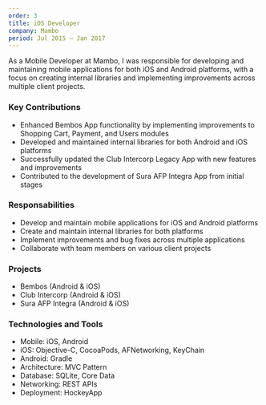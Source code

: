 ```yaml
---
order: 3
title: iOS Developer
company: Mambo
period: Jul 2015 – Jan 2017
---
```


As a Mobile Developer at Mambo, I was responsible for developing and maintaining mobile applications for both iOS and Android platforms, with a focus on creating internal libraries and implementing improvements across multiple client projects.

### Key Contributions
- Enhanced Bembos App functionality by implementing improvements to Shopping Cart, Payment, and Users modules
- Developed and maintained internal libraries for both Android and iOS platforms
- Successfully updated the Club Intercorp Legacy App with new features and improvements
- Contributed to the development of Sura AFP Integra App from initial stages

### Responsabilities
- Develop and maintain mobile applications for iOS and Android platforms
- Create and maintain internal libraries for both platforms
- Implement improvements and bug fixes across multiple applications
- Collaborate with team members on various client projects

### Projects
- Bembos (Android & iOS)
- Club Intercorp (Android & iOS)
- Sura AFP Integra (Android & iOS)

### Technologies and Tools
- Mobile: iOS, Android
- iOS: Objective-C, CocoaPods, AFNetworking, KeyChain
- Android: Gradle
- Architecture: MVC Pattern
- Database: SQLite, Core Data
- Networking: REST APIs
- Deployment: HockeyApp